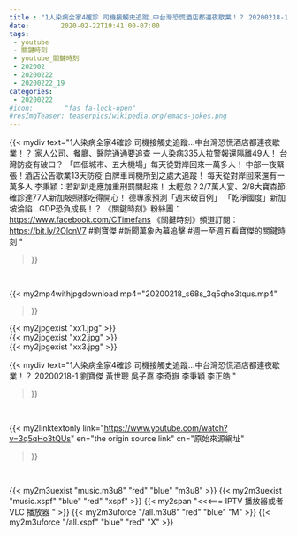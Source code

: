 ```yaml
---
title : "1人染病全家4確診 司機接觸史追蹤…中台灣恐慌酒店都連夜歇業！？ 20200218-1 劉寶傑 黃世聰 吳子嘉 李奇嶽 李秉穎 李正皓 "
date:        2020-02-22T19:41:00-07:00
tags:
 - youtube
 - 關鍵時刻
 - youtube_關鍵時刻
 - 202002
 - 20200222
 - 20200222_19
categories:
 - 20200222
#icon:        "fas fa-lock-open"
#resImgTeaser: teaserpics/wikipedia.org/emacs-jokes.png
---
```


{{< mydiv text="1人染病全家4確診 司機接觸史追蹤…中台灣恐慌酒店都連夜歇業！？ 家人公司、餐廳、醫院通通要追查 一人染病335人拉警報還隔離49人！ 台灣防疫有破口？ 「四個城市、五大機場」每天從對岸回來一萬多人！ 中部一夜緊張！酒店公告歇業13天防疫 白牌車司機所到之處大追蹤！ 每天從對岸回來還有一萬多人 李秉穎：若趴趴走應加重刑罰關起來！ 太輕忽？2/7萬人宴、2/8大寶森節 確診達77人新加坡照樣吃得開心！ 德專家預測「週末破百例」 「乾淨國度」新加坡淪陷…GDP恐負成長！？  《關鍵時刻》粉絲團：https://www.facebook.com/CTimefans 《關鍵時刻》頻道訂閱：https://bit.ly/2OlcnV7  #劉寶傑 #新聞萬象內幕追擊 #週一至週五看寶傑的關鍵時刻 "
>}}
<br>


{{< my2mp4withjpgdownload mp4="20200218_s68s_3q5qho3tqus.mp4"
>}}

{{< my2jpgexist "xx1.jpg" >}}<br>
{{< my2jpgexist "xx2.jpg" >}}<br>
{{< my2jpgexist "xx3.jpg" >}}<br>



{{< mydiv text="1人染病全家4確診 司機接觸史追蹤…中台灣恐慌酒店都連夜歇業！？ 20200218-1 劉寶傑 黃世聰 吳子嘉 李奇嶽 李秉穎 李正皓 "
>}}
<br>

{{< my2linktextonly link="https://www.youtube.com/watch?v=3q5qHo3tQUs"
en="the origin source link" cn="原始來源網址"
>}}


<br>

{{< my2m3uexist "music.m3u8" "red"  "blue" "m3u8" >}} {{< my2m3uexist "music.xspf" "blue" "red"  "xspf" >}} {{< my2span "<<<=== IPTV 播放器或者 VLC 播放器 " >}} {{< my2m3uforce "/all.m3u8" "red"  "blue" "M" >}} {{< my2m3uforce "/all.xspf" "blue" "red"  "X" >}} 
